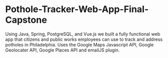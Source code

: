 # Pothole-Tracker-Web-App-Final-Capstone
 
Using Java, Spring, PostgreSQL, and Vue.js we built a fully functional web app that citizens and public works employees can use to track and address potholes in Philadelphia. Uses the Google Maps Javascript API, Google Geolocater API, Google Places API and emailJS plugin.
